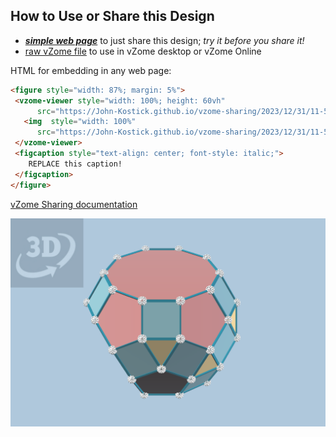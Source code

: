 
## How to Use or Share this Design

 - [***simple web page***](<https://John-Kostick.github.io/vzome-sharing/2023/12/31/11-55-43-J81-Metadiminished-rhombicosidodecahedron-Golden/>) to just share this design; *try it before you share it!*
 - [raw vZome file](<https://raw.githubusercontent.com/John-Kostick/vzome-sharing/main/2023/12/31/11-55-43-J81-Metadiminished-rhombicosidodecahedron-Golden/J81-Metadiminished-rhombicosidodecahedron-Golden.vZome>) to use in vZome desktop or vZome Online
 
 HTML for embedding in any web page:
 ```html
<figure style="width: 87%; margin: 5%">
  <vzome-viewer style="width: 100%; height: 60vh"
       src="https://John-Kostick.github.io/vzome-sharing/2023/12/31/11-55-43-J81-Metadiminished-rhombicosidodecahedron-Golden/J81-Metadiminished-rhombicosidodecahedron-Golden.vZome" >
    <img  style="width: 100%"
       src="https://John-Kostick.github.io/vzome-sharing/2023/12/31/11-55-43-J81-Metadiminished-rhombicosidodecahedron-Golden/J81-Metadiminished-rhombicosidodecahedron-Golden.png" >
  </vzome-viewer>
  <figcaption style="text-align: center; font-style: italic;">
     REPLACE this caption!
  </figcaption>
</figure>
 ```

[vZome Sharing documentation](https://vzome.github.io/vzome/sharing.html#how-it-works)

![Image](<J81-Metadiminished-rhombicosidodecahedron-Golden.png>)

